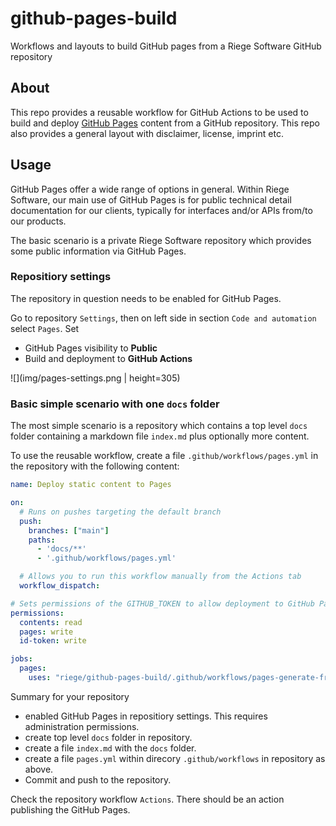 # github-pages-build
Workflows and layouts to build GitHub pages from a Riege Software GitHub repository

## About
This repo provides a reusable workflow for GitHub Actions to be used to 
build and deploy [GitHub Pages](https://docs.github.com/en/pages) content from a 
GitHub repository.
This repo also provides a general layout with disclaimer, license, imprint etc.

## Usage
GitHub Pages offer a wide range of options in general.
Within Riege Software, our main use of GitHub Pages 
is for public technical detail documentation for our clients, typically for
interfaces and/or APIs from/to our products.

The basic scenario is a private Riege Software repository which provides some
public information via GitHub Pages.

### Repositiory settings
The repository in question needs to be enabled for GitHub Pages.

Go to repository `Settings`, then on left side in section `Code and automation` 
select `Pages`. Set
* GitHub Pages visibility to **Public**
* Build and deployment to **GitHub Actions**

![](img/pages-settings.png | height=305)

### Basic simple scenario with one `docs` folder

The most simple scenario is a repository which contains a top level `docs` folder 
containing a markdown file `index.md` plus optionally more content.

To use the reusable workflow, create a file `.github/workflows/pages.yml` in 
the repository with the following content:

```yaml
name: Deploy static content to Pages

on:
  # Runs on pushes targeting the default branch
  push:
    branches: ["main"]
    paths:
      - 'docs/**'
      - '.github/workflows/pages.yml'

  # Allows you to run this workflow manually from the Actions tab
  workflow_dispatch:

# Sets permissions of the GITHUB_TOKEN to allow deployment to GitHub Pages
permissions:
  contents: read
  pages: write
  id-token: write

jobs:
  pages:
    uses: "riege/github-pages-build/.github/workflows/pages-generate-from-docs-dir.yml@main"
```

Summary for your repository
* enabled GitHub Pages in repositiory settings. This requires administration permissions.  
* create top level `docs` folder in repository.
* create a file `index.md` with the `docs` folder.
* create a file `pages.yml` within direcory `.github/workflows` in repository as above.
* Commit and push to the repository.

Check the repository workflow `Actions`. There should be an action publishing the GitHub Pages.
